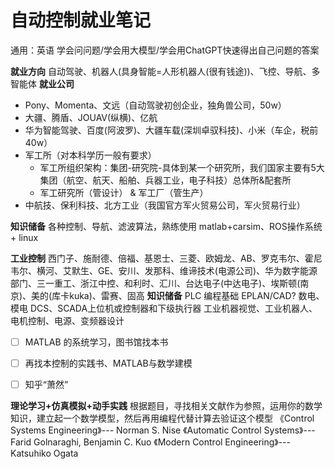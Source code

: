# 自动控制就业笔记
通用：英语
学会问问题/学会用大模型/学会用ChatGPT快速得出自己问题的答案

**就业方向**
自动驾驶、机器人(具身智能=人形机器人(很有钱途))、飞控、导航、多智能体
**就业公司**
- Pony、Momenta、文远（自动驾驶初创企业，独角兽公司，50w）
- 大疆、腾盾、JOUAV(纵横)、亿航
- 华为智能驾驶、百度(阿波罗)、大疆车载(深圳卓驭科技)、小米（车企，税前40w）
- 军工所（对本科学历一般有要求）
    - 军工所组织架构：集团-研究院-具体到某一个研究所，我们国家主要有5大集团（航空、航天、船舶、兵器工业，电子科技）总体所&配套所
    - 军工研究所（管设计） & 军工厂（管生产）
- 中航技、保利科技、北方工业（我国官方军火贸易公司，军火贸易行业）

**知识储备**
各种控制、导航、滤波算法，熟练使用 matlab+carsim、ROS操作系统 + linux


**工业控制**
西门子、施耐德、倍福、基恩士、三菱、欧姆龙、AB、罗克韦尔、霍尼韦尔、横河、艾默生、GE、安川、发那科、维谛技术(电源公司)、华为数字能源部门、三一重工、浙江中控、和利时、汇川、台达电子(中达电子)、埃斯顿(南京)、美的(库卡kuka)、雷赛、固高
**知识储备**
PLC 编程基础
EPLAN/CAD?
数电、模电
DCS、SCADA上位机或控制器和下级执行器
工业机器视觉、工业机器人、电机控制、电源、变频器设计

- [ ] MATLAB 的系统学习，图书馆找本书
- [ ] 再找本控制的实践书、MATLAB与数学建模
- [ ] 知乎“萧然”


**理论学习+仿真模拟+动手实践**
根据题目，寻找相关文献作为参照，运用你的数学知识，建立起一个数学模型，然后再用编程代替计算去验证这个模型
《Control Systems Engineering》--- Norman S. Nise
《Automatic Control Systems》--- Farid Golnaraghi, Benjamin C. Kuo
《Modern Control Engineering》--- Katsuhiko Ogata